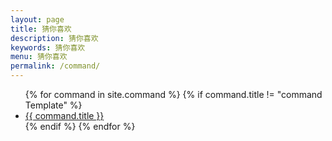 ```yaml
---
layout: page
title: 猜你喜欢
description: 猜你喜欢
keywords: 猜你喜欢
menu: 猜你喜欢
permalink: /command/
---
```


<ul class="listing">
{% for command in site.command %}
{% if command.title != "command Template" %}
<li class="listing-item"><a href="{{ site.myurl }}{{ command.url }}">{{ command.title }}<span style="font-size:12px;color:red;font-style:italic;"></span></a></li>
{% endif %}
{% endfor %}
</ul>
